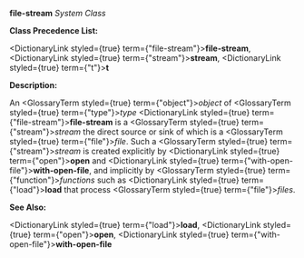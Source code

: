 **file-stream** *System Class* 



**Class Precedence List:** 



<DictionaryLink styled={true} term={"file-stream"}><b>file-stream</b></DictionaryLink>, <DictionaryLink styled={true} term={"stream"}><b>stream</b></DictionaryLink>, <DictionaryLink styled={true} term={"t"}><b>t</b></DictionaryLink> 



**Description:** 



An <GlossaryTerm styled={true} term={"object"}><i>object</i></GlossaryTerm> of <GlossaryTerm styled={true} term={"type"}><i>type</i></GlossaryTerm> <DictionaryLink styled={true} term={"file-stream"}><b>file-stream</b></DictionaryLink> is a <GlossaryTerm styled={true} term={"stream"}><i>stream</i></GlossaryTerm> the direct source or sink of which is a <GlossaryTerm styled={true} term={"file"}><i>file</i></GlossaryTerm>. Such a <GlossaryTerm styled={true} term={"stream"}><i>stream</i></GlossaryTerm> is created explicitly by <DictionaryLink styled={true} term={"open"}><b>open</b></DictionaryLink> and <DictionaryLink styled={true} term={"with-open-file"}><b>with-open-file</b></DictionaryLink>, and implicitly by <GlossaryTerm styled={true} term={"function"}><i>functions</i></GlossaryTerm> such as <DictionaryLink styled={true} term={"load"}><b>load</b></DictionaryLink> that process <GlossaryTerm styled={true} term={"file"}><i>files</i></GlossaryTerm>. 



**See Also:** 



<DictionaryLink styled={true} term={"load"}><b>load</b></DictionaryLink>, <DictionaryLink styled={true} term={"open"}><b>open</b></DictionaryLink>, <DictionaryLink styled={true} term={"with-open-file"}><b>with-open-file</b></DictionaryLink> 







 



 



